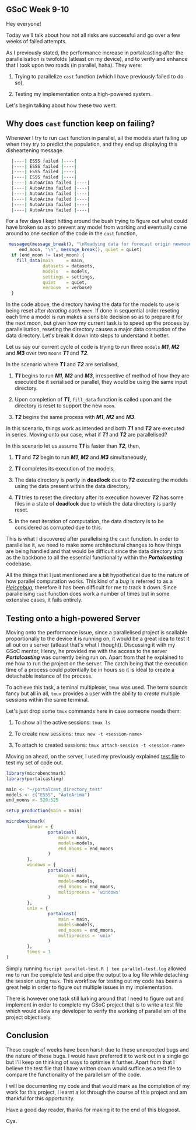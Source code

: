 ## GSoC Week 9-10

Hey everyone!

Today we'll talk about how not all risks are successful and go over a few weeks of failed attempts.

As I previously stated, the performance increase in portalcasting after the parallelisation is twofolds (atleast on my device), and to verify and enhance that I took upon two roads (in parallel, haha). They were:

1. Trying to parallelize `cast` function (which I have previously failed to do so),

2. Testing my implementation onto a high-powered system.

Let's begin talking about how these two went.

## Why does `cast` function keep on failing?

Whenever I try to run `cast` function in parallel, all the models start failing up when they try to predict the population, and they end up displaying this disheartening message.

```bash
  |----| ESSS failed |----|
  |----| ESSS failed |----|
  |----| ESSS failed |----|
  |----| ESSS failed |----|
  |----| AutoArima failed |----|
  |----| AutoArima failed |----|
  |----| AutoArima failed |----|
  |----| AutoArima failed |----|
  |----| AutoArima failed |----|
  |----| AutoArima failed |----|
```

For a few days I kept hitting around the bush trying to figure out what could have broken so as to prevent any model from working and eventually came around to one section of the code in the `cast` function, 

```r
 messageq(message_break(), "\nReadying data for forecast origin newmoon ", 
     end_moon, "\n", message_break(), quiet = quiet)
  if (end_moon != last_moon) {
    fill_data(main     = main, 
              datasets = datasets,
              models   = models,
              settings = settings,
              quiet    = quiet, 
              verbose  = verbose)
  }
```

In the code above, the directory having the data for the models to use is being reset after *iterating each `moon`*.  If done in sequential order reseting each time a model is run makes a sensible decision so as to prepare it for the next moon, but given how my current task is to speed up the process by parallelisation, reseting the directory causes a major data corruption of the data directory. Let's  break it down into steps to understand it better.

Let us say our current cycle of code is trying to run three `models` ***M1***, ***M2*** and ***M3*** over two `moons` ***T1*** and ***T2***. 

In the scenario where ***T1*** and ***T2*** are serialised, 

1. ***T1*** begins to run ***M1***, ***M2*** and ***M3***, irrespective of method of how they are executed be it serialised or parallel, they would be using the same input directory.

2. Upon completion of ***T1***, `fill_data` function is called upon and the directory is reset to support the new `moon`.

3. ***T2*** begins the same process with ***M1***, ***M2*** and ***M3***. 

In this scenario, things work as intended and both ***T1*** and ***T2*** are executed in series. Moving onto our case, what if ***T1*** and ***T2*** are parallelised?

In this scenario let us assume ***T1*** is faster than ***T2***, then,

1. ***T1*** and ***T2*** begin to run ***M1***, ***M2*** and ***M3*** simultaneously,

2. ***T1*** completes its execution of the models,

3. The data directory is *partly* in **deadlock** due to ***T2*** executing the models using the data present within the data directory,

4. ***T1*** tries to reset the directory after its execution however ***T2*** has some files in a state of **deadlock** due to which the data directory is partly reset.

5. In the next iteration of computation, the data directory is to be considered as corrupted due to this.

This is what I discovered after parallelising the `cast` function. In order to parallelise it, we need to make some architectural changes to how things are being handled and that would be difficult since the data directory acts as the backbone to all the essential functionality within the ***Portalcasting*** codebase.

All the things that I just mentioned are a bit hypothetical due to the nature of how parallel computation works. This kind of a *bug* is referred to as a [*Heisenbug*](https://en.wikipedia.org/wiki/Heisenbug#:~:text=In%20computer%20programming%20jargon%2C%20a,one%20attempts%20to%20study%20it.), therefore it has been difficult for me to track it down. Since parallelising `cast` function does work a number of times but in some extensive cases, it fails entirely.

## Testing onto a high-powered Server

Moving onto the performance issue, since a parallelised project is scallable proportionally to the device it is running on, it would be a great idea to test it all out on a server (atleast that's what I thought). Discussing it with my GSoC mentor, Henry, he provided me with the access to the server ***Portalcasting*** was currently being run on. Apart from that he explained to me how to run the project on the server. The catch being that the execution time of a process could potentially be in hours so it is ideal to create a detachable instance of the process.

To achieve this task, a teminal multiplexer, `tmux` was used. The term sounds fancy but all in all, `tmux` provides a user with the ability to *create* multiple sessions within the same terminal. 

Let's just drop some `tmux` commands here in case someone needs them:

1. To show all the active sessions: `tmux ls`

2. To create new sessions: `tmux new -t <session-name>`

3. To attach to created sessions: `tmux attach-session -t <session-name>`

Moving on ahead, on the server, I used my previously explained [test file](https://github.com/PrayasJ/portalcasting/blob/multi-process/parallel.md) to test my set of code out. 

```r
library(microbenchmark)
library(portalcasting)

main <- "~/portalcast_directory_test"
models <- c("ESSS", "AutoArima")
end_moons <- 520:525

setup_production(main = main)

microbenchmark(
        linear = {
                portalcast(
                    main = main, 
                    models=models, 
                    end_moons = end_moons
                )
        },
        windows = {
                portalcast(
                    main = main, 
                    models=models, 
                    end_moons = end_moons, 
                    multiprocess = 'windows'
                )
        },
        unix = {
                portalcast(
                    main = main, 
                    models=models, 
                    end_moons = end_moons, 
                    multiprocess = 'unix'
                )
        },
        times = 1
)
```

Simply running `Rscript parallel-test.R | tee parallel-test.log` allowed me to run the complete test and pipe the output to a log file while detaching the session using `tmux`. This workflow for testing out my code has been a great help in order to figure out multiple issues in my implementation.

There is however one task still lurking around that I need to figure out and implement in order to complete my GSoC project that is to write a test file which would allow any developer to verify the working of parallelism of the project objectively.

## Conclusion

These couple of weeks have been harsh due to these unexpected bugs and the nature of these bugs. I would have preferred it to work out in a single go but I'll keep on thinking of ways to optimise it further. Apart from that I believe the test file that I have written down would suffice as a test file to compare the functionality of the parallelism of the code. 

I will be documenting my code and that would mark as the completion of my work for this project, I learnt a lot through the course of this project and am thankful for this opportunity.

Have a good day reader, thanks for making it to the end of this blogpost.

Cya.
